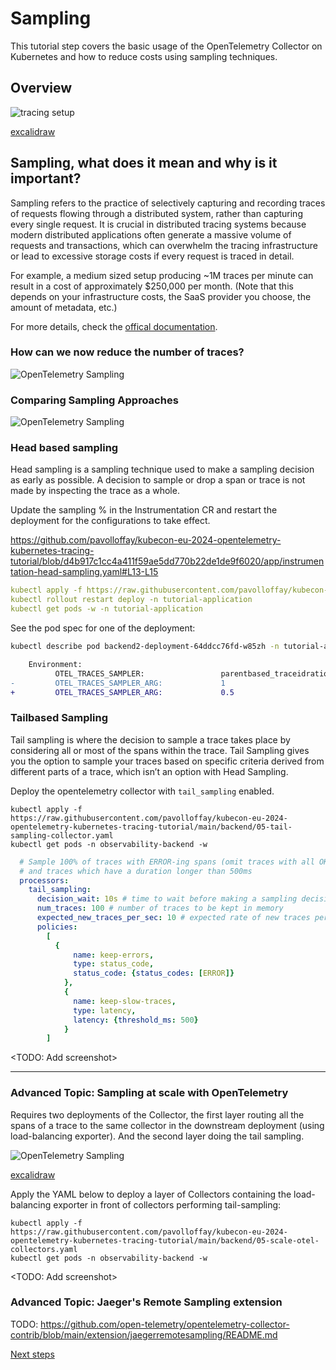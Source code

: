 # Sampling

This tutorial step covers the basic usage of the OpenTelemetry Collector on Kubernetes and how to reduce costs using sampling techniques.

## Overview

![tracing setup](images/tracing-setup.png)

[excalidraw](https://excalidraw.com/#json=15BrdSOMEkc9RA5cxeqwz,urTmfk01mbx7V-PpQI7KgA)

## Sampling, what does it mean and why is it important?

Sampling refers to the practice of selectively capturing and recording traces of requests flowing through a distributed system, rather than capturing every single request. It is crucial in distributed tracing systems because modern distributed applications often generate a massive volume of requests and transactions, which can overwhelm the tracing infrastructure or lead to excessive storage costs if every request is traced in detail.

For example, a medium sized setup producing ~1M traces per minute can result in a cost of approximately $250,000 per month. (Note that this depends on your infrastructure costs, the SaaS provider you choose, the amount of metadata, etc.)

For more details, check the [offical documentation](https://opentelemetry.io/docs/concepts/sampling/).

### How can we now reduce the number of traces?

![OpenTelemetry Sampling](images/sampling-venn.svg)

### Comparing Sampling Approaches

![OpenTelemetry Sampling](images/sampling-comparision.jpg)

### Head based sampling

Head sampling is a sampling technique used to make a sampling decision as early as possible. A decision to sample or drop a span or trace is not made by inspecting the trace as a whole.

Update the sampling % in the Instrumentation CR and restart the deployment for the configurations to take effect.

https://github.com/pavolloffay/kubecon-eu-2024-opentelemetry-kubernetes-tracing-tutorial/blob/d4b917c1cc4a411f59ae5dd770b22de1de9f6020/app/instrumentation-head-sampling.yaml#L13-L15

```yaml
kubectl apply -f https://raw.githubusercontent.com/pavolloffay/kubecon-eu-2024-opentelemetry-kubernetes-tracing-tutorial/main/app/instrumentation-head-sampling.yaml
kubectl rollout restart deploy -n tutorial-application
kubectl get pods -w -n tutorial-application
```

See the pod spec for one of the deployment:

```bash
kubectl describe pod backend2-deployment-64ddcc76fd-w85zh -n tutorial-application
```

```diff
    Environment:
          OTEL_TRACES_SAMPLER:                 parentbased_traceidratio
-         OTEL_TRACES_SAMPLER_ARG:             1
+         OTEL_TRACES_SAMPLER_ARG:             0.5
```

### Tailbased Sampling

Tail sampling is where the decision to sample a trace takes place by considering all or most of the spans within the trace. Tail Sampling gives you the option to sample your traces based on specific criteria derived from different parts of a trace, which isn’t an option with Head Sampling.

Deploy the opentelemetry collector with `tail_sampling` enabled.

```shell
kubectl apply -f https://raw.githubusercontent.com/pavolloffay/kubecon-eu-2024-opentelemetry-kubernetes-tracing-tutorial/main/backend/05-tail-sampling-collector.yaml
kubectl get pods -n observability-backend -w
```

```yaml
  # Sample 100% of traces with ERROR-ing spans (omit traces with all OK spans)
  # and traces which have a duration longer than 500ms
  processors: 
    tail_sampling:
      decision_wait: 10s # time to wait before making a sampling decision is made
      num_traces: 100 # number of traces to be kept in memory
      expected_new_traces_per_sec: 10 # expected rate of new traces per second
      policies:
        [          
          {
              name: keep-errors,
              type: status_code,
              status_code: {status_codes: [ERROR]}
            },
            {
              name: keep-slow-traces,
              type: latency,
              latency: {threshold_ms: 500}
            }
        ]
```

<TODO: Add screenshot>


-----
### Advanced Topic: Sampling at scale with OpenTelemetry

Requires two deployments of the Collector, the first layer routing all the spans of a trace to the same collector in the downstream deployment (using load-balancing exporter). And the second layer doing the tail sampling.

![OpenTelemetry Sampling](images/scaling-otel-collector.jpg)

[excalidraw](https://excalidraw.com/#room=6a15d65ba4615c535a40,xcZD6DG977owHRoxpYY4Ag)

Apply the YAML below to deploy a layer of Collectors containing the load-balancing exporter in front of collectors performing tail-sampling:

```shell
kubectl apply -f https://raw.githubusercontent.com/pavolloffay/kubecon-eu-2024-opentelemetry-kubernetes-tracing-tutorial/main/backend/05-scale-otel-collectors.yaml
kubectl get pods -n observability-backend -w
```

<TODO: Add screenshot>

### Advanced Topic: Jaeger's Remote Sampling extension
 
TODO:
https://github.com/open-telemetry/opentelemetry-collector-contrib/blob/main/extension/jaegerremotesampling/README.md


[Next steps](./06-RED-metrics.md)
